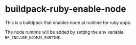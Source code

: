 # buildpack-ruby-enable-node

This is a buildpack that enables node at runtime for ruby apps.

The node runtime will be added by setting the env variable `BP_INCLUDE_NODEJS_RUNTIME`.